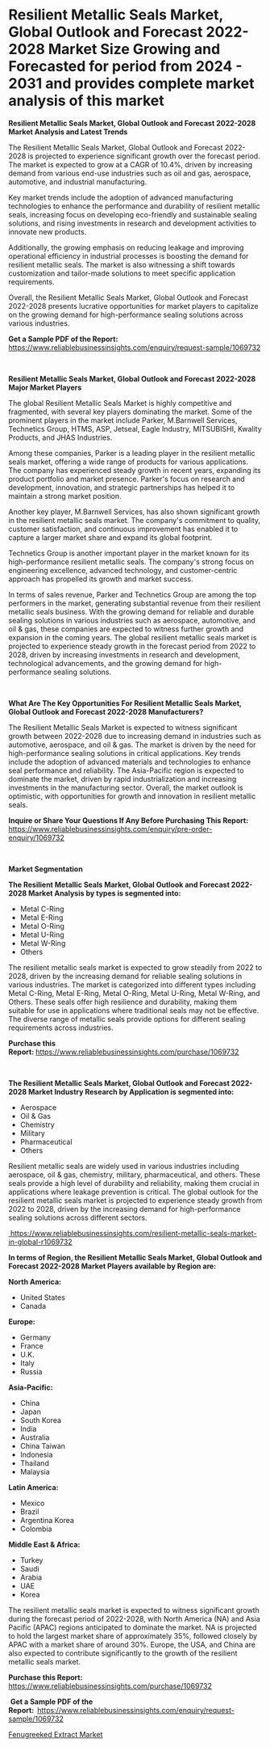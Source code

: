 <p><h1>Resilient Metallic Seals Market, Global Outlook and Forecast 2022-2028 Market Size Growing and Forecasted for period from 2024 - 2031 and provides complete market analysis of this market</h1></p><p><strong>Resilient Metallic Seals Market, Global Outlook and Forecast 2022-2028 Market Analysis and Latest Trends</strong></p>
<p><p>The Resilient Metallic Seals Market, Global Outlook and Forecast 2022-2028 is projected to experience significant growth over the forecast period. The market is expected to grow at a CAGR of 10.4%, driven by increasing demand from various end-use industries such as oil and gas, aerospace, automotive, and industrial manufacturing. </p><p>Key market trends include the adoption of advanced manufacturing technologies to enhance the performance and durability of resilient metallic seals, increasing focus on developing eco-friendly and sustainable sealing solutions, and rising investments in research and development activities to innovate new products. </p><p>Additionally, the growing emphasis on reducing leakage and improving operational efficiency in industrial processes is boosting the demand for resilient metallic seals. The market is also witnessing a shift towards customization and tailor-made solutions to meet specific application requirements. </p><p>Overall, the Resilient Metallic Seals Market, Global Outlook and Forecast 2022-2028 presents lucrative opportunities for market players to capitalize on the growing demand for high-performance sealing solutions across various industries.</p></p>
<p><strong>Get a Sample PDF of the Report:&nbsp;</strong> <a href="https://www.reliablebusinessinsights.com/enquiry/request-sample/1069732">https://www.reliablebusinessinsights.com/enquiry/request-sample/1069732</a></p>
<p>&nbsp;</p>
<p><strong>Resilient Metallic Seals Market, Global Outlook and Forecast 2022-2028 Major Market Players</strong></p>
<p><p>The global Resilient Metallic Seals Market is highly competitive and fragmented, with several key players dominating the market. Some of the prominent players in the market include Parker, M.Barnwell Services, Technetics Group, HTMS, ASP, Jetseal, Eagle Industry, MITSUBISHI, Kwality Products, and JHAS Industries.</p><p>Among these companies, Parker is a leading player in the resilient metallic seals market, offering a wide range of products for various applications. The company has experienced steady growth in recent years, expanding its product portfolio and market presence. Parker's focus on research and development, innovation, and strategic partnerships has helped it to maintain a strong market position.</p><p>Another key player, M.Barnwell Services, has also shown significant growth in the resilient metallic seals market. The company's commitment to quality, customer satisfaction, and continuous improvement has enabled it to capture a larger market share and expand its global footprint.</p><p>Technetics Group is another important player in the market known for its high-performance resilient metallic seals. The company's strong focus on engineering excellence, advanced technology, and customer-centric approach has propelled its growth and market success.</p><p>In terms of sales revenue, Parker and Technetics Group are among the top performers in the market, generating substantial revenue from their resilient metallic seals business. With the growing demand for reliable and durable sealing solutions in various industries such as aerospace, automotive, and oil & gas, these companies are expected to witness further growth and expansion in the coming years. The global resilient metallic seals market is projected to experience steady growth in the forecast period from 2022 to 2028, driven by increasing investments in research and development, technological advancements, and the growing demand for high-performance sealing solutions.</p></p>
<p>&nbsp;</p>
<p><strong>What Are The Key Opportunities For Resilient Metallic Seals Market, Global Outlook and Forecast 2022-2028 Manufacturers?</strong></p>
<p><p>The Resilient Metallic Seals Market is expected to witness significant growth between 2022-2028 due to increasing demand in industries such as automotive, aerospace, and oil & gas. The market is driven by the need for high-performance sealing solutions in critical applications. Key trends include the adoption of advanced materials and technologies to enhance seal performance and reliability. The Asia-Pacific region is expected to dominate the market, driven by rapid industrialization and increasing investments in the manufacturing sector. Overall, the market outlook is optimistic, with opportunities for growth and innovation in resilient metallic seals.</p></p>
<p><strong>Inquire or Share Your Questions If Any Before Purchasing This Report:</strong> <a href="https://www.reliablebusinessinsights.com/enquiry/pre-order-enquiry/1069732">https://www.reliablebusinessinsights.com/enquiry/pre-order-enquiry/1069732</a></p>
<p>&nbsp;</p>
<p><strong>Market Segmentation</strong></p>
<p><strong>The Resilient Metallic Seals Market, Global Outlook and Forecast 2022-2028 Market Analysis by types is segmented into:</strong></p>
<p><ul><li>Metal C-Ring</li><li>Metal E-Ring</li><li>Metal O-Ring</li><li>Metal U-Ring</li><li>Metal W-Ring</li><li>Others</li></ul></p>
<p><p>The resilient metallic seals market is expected to grow steadily from 2022 to 2028, driven by the increasing demand for reliable sealing solutions in various industries. The market is categorized into different types including Metal C-Ring, Metal E-Ring, Metal O-Ring, Metal U-Ring, Metal W-Ring, and Others. These seals offer high resilience and durability, making them suitable for use in applications where traditional seals may not be effective. The diverse range of metallic seals provide options for different sealing requirements across industries.</p></p>
<p><strong>Purchase this Report:&nbsp;</strong><a href="https://www.reliablebusinessinsights.com/purchase/1069732">https://www.reliablebusinessinsights.com/purchase/1069732</a></p>
<p>&nbsp;</p>
<p><strong>The Resilient Metallic Seals Market, Global Outlook and Forecast 2022-2028 Market Industry Research by Application is segmented into:</strong></p>
<p><ul><li>Aerospace</li><li>Oil & Gas</li><li>Chemistry</li><li>Military</li><li>Pharmaceutical</li><li>Others</li></ul></p>
<p><p>Resilient metallic seals are widely used in various industries including aerospace, oil & gas, chemistry, military, pharmaceutical, and others. These seals provide a high level of durability and reliability, making them crucial in applications where leakage prevention is critical. The global outlook for the resilient metallic seals market is projected to experience steady growth from 2022 to 2028, driven by the increasing demand for high-performance sealing solutions across different sectors.</p></p>
<p><a href="https://www.reliablebusinessinsights.com/resilient-metallic-seals-market-in-global-r1069732">&nbsp;https://www.reliablebusinessinsights.com/resilient-metallic-seals-market-in-global-r1069732</a></p>
<p><strong>In terms of Region, the Resilient Metallic Seals Market, Global Outlook and Forecast 2022-2028 Market Players available by Region are:</strong></p>
<p>
    <p> <strong> North America: </strong>
        <ul>
            <li>United States</li>
            <li>Canada</li>
        </ul>
        </p> 
    <p> <strong> Europe: </strong>
        <ul>
            <li>Germany</li>
            <li>France</li>
            <li>U.K.</li>
            <li>Italy</li>
            <li>Russia</li>
        </ul>
        </p> 
    <p> <strong> Asia-Pacific: </strong>
        <ul>
            <li>China</li>
            <li>Japan</li>
            <li>South Korea</li>
            <li>India</li>
            <li>Australia</li>
            <li>China Taiwan</li>
            <li>Indonesia</li>
            <li>Thailand</li>
            <li>Malaysia</li>
        </ul>
        </p> 
    <p> <strong> Latin America: </strong>
        <ul>
            <li>Mexico</li>
            <li>Brazil</li>
            <li>Argentina Korea</li>
            <li>Colombia</li>
        </ul>
        </p> 
    <p> <strong> Middle East & Africa: </strong>
        <ul>
            <li>Turkey</li>
            <li>Saudi</li>
            <li>Arabia</li>
            <li>UAE</li>
            <li>Korea</li>
        </ul>
    </p>
    </p>
<p><p>The resilient metallic seals market is expected to witness significant growth during the forecast period of 2022-2028, with North America (NA) and Asia Pacific (APAC) regions anticipated to dominate the market. NA is projected to hold the largest market share of approximately 35%, followed closely by APAC with a market share of around 30%. Europe, the USA, and China are also expected to contribute significantly to the growth of the resilient metallic seals market.</p></p>
<p><strong>Purchase this Report: </strong><a href="https://www.reliablebusinessinsights.com/purchase/1069732">https://www.reliablebusinessinsights.com/purchase/1069732</a></p>
<p>&nbsp;<strong>Get a Sample PDF of the Report:&nbsp;&nbsp;</strong><a href="https://www.reliablebusinessinsights.com/enquiry/request-sample/1069732">https://www.reliablebusinessinsights.com/enquiry/request-sample/1069732</a></p>
<p><strong></strong></p>
<p><p><a href="https://github.com/ochgvvcj16/Market-Research-Report-List-1/blob/main/fenugreeked-extract-market.md">Fenugreeked Extract Market</a></p></p>